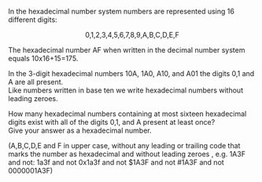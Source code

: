 <p>In  the hexadecimal number system numbers are represented using 16 different digits:</p>
<div style="text-align:center;">0,1,2,3,4,5,6,7,8,9,A,B,C,D,E,F</div>
<p>The hexadecimal number AF when written in the decimal number system equals 10x16+15=175.</p>
<p>In the 3-digit hexadecimal numbers 10A, 1A0, A10, and A01 the digits 0,1 and A are all present.<br />
Like numbers written in base ten we write hexadecimal numbers without leading zeroes.</p>
<p>How many hexadecimal numbers containing at most sixteen hexadecimal digits exist with all of the digits 0,1, and A present at least once?<br />
Give your answer as a hexadecimal number.</p>
<p>(A,B,C,D,E and F in upper case, without any leading or trailing code that marks the number as hexadecimal and without leading zeroes , e.g. 1A3F and not: 1a3f and not 0x1a3f and not $1A3F and not #1A3F and not 0000001A3F)</p>
